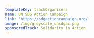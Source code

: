 ```yaml
---
templateKey: trackOrganisers
name: UN SDG Action Campaign
link: 'https://sdgactioncampaign.org/'
image: /img/greyscale_unsdgac.png
sponsoredTrack: Solidarity in Action
---
```

